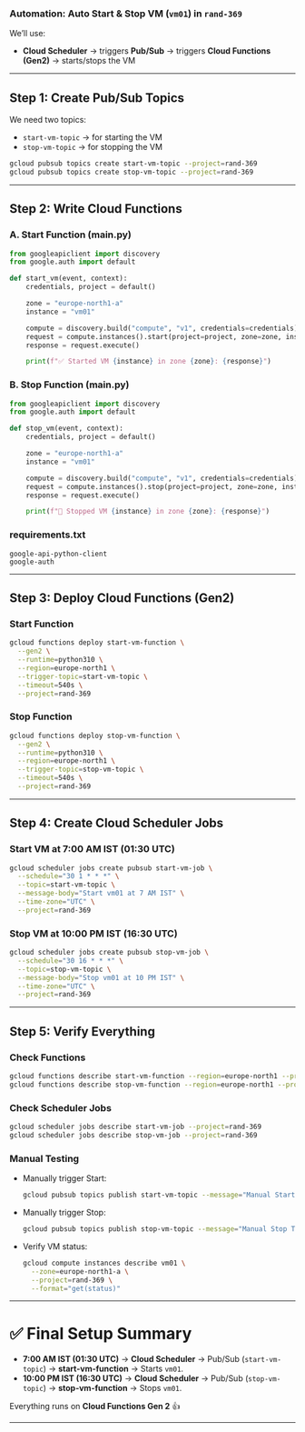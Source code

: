 ### Automation: Auto Start & Stop VM (`vm01`) in `rand-369`

We’ll use:  
- **Cloud Scheduler** → triggers **Pub/Sub** → triggers **Cloud Functions (Gen2)** → starts/stops the VM  

***

## **Step 1: Create Pub/Sub Topics**
We need two topics:  
- `start-vm-topic` → for starting the VM  
- `stop-vm-topic` → for stopping the VM  

```bash
gcloud pubsub topics create start-vm-topic --project=rand-369
gcloud pubsub topics create stop-vm-topic --project=rand-369
```

***

## **Step 2: Write Cloud Functions**

### **A. Start Function (main.py)**
```python
from googleapiclient import discovery
from google.auth import default

def start_vm(event, context):
    credentials, project = default()

    zone = "europe-north1-a"
    instance = "vm01"

    compute = discovery.build("compute", "v1", credentials=credentials)
    request = compute.instances().start(project=project, zone=zone, instance=instance)
    response = request.execute()

    print(f"✅ Started VM {instance} in zone {zone}: {response}")
```

### **B. Stop Function (main.py)**
```python
from googleapiclient import discovery
from google.auth import default

def stop_vm(event, context):
    credentials, project = default()

    zone = "europe-north1-a"
    instance = "vm01"

    compute = discovery.build("compute", "v1", credentials=credentials)
    request = compute.instances().stop(project=project, zone=zone, instance=instance)
    response = request.execute()

    print(f"🛑 Stopped VM {instance} in zone {zone}: {response}")
```

### **requirements.txt**
```
google-api-python-client
google-auth
```

***

## **Step 3: Deploy Cloud Functions (Gen2)**

### Start Function
```bash
gcloud functions deploy start-vm-function \
  --gen2 \
  --runtime=python310 \
  --region=europe-north1 \
  --trigger-topic=start-vm-topic \
  --timeout=540s \
  --project=rand-369
```

### Stop Function
```bash
gcloud functions deploy stop-vm-function \
  --gen2 \
  --runtime=python310 \
  --region=europe-north1 \
  --trigger-topic=stop-vm-topic \
  --timeout=540s \
  --project=rand-369
```

***

## **Step 4: Create Cloud Scheduler Jobs**

### Start VM at **7:00 AM IST (01:30 UTC)**
```bash
gcloud scheduler jobs create pubsub start-vm-job \
  --schedule="30 1 * * *" \
  --topic=start-vm-topic \
  --message-body="Start vm01 at 7 AM IST" \
  --time-zone="UTC" \
  --project=rand-369
```

### Stop VM at **10:00 PM IST (16:30 UTC)**
```bash
gcloud scheduler jobs create pubsub stop-vm-job \
  --schedule="30 16 * * *" \
  --topic=stop-vm-topic \
  --message-body="Stop vm01 at 10 PM IST" \
  --time-zone="UTC" \
  --project=rand-369
```

***

## **Step 5: Verify Everything**

### Check Functions
```bash
gcloud functions describe start-vm-function --region=europe-north1 --project=rand-369
gcloud functions describe stop-vm-function --region=europe-north1 --project=rand-369
```

### Check Scheduler Jobs
```bash
gcloud scheduler jobs describe start-vm-job --project=rand-369
gcloud scheduler jobs describe stop-vm-job --project=rand-369
```

### Manual Testing
- Manually trigger Start:
  ```bash
  gcloud pubsub topics publish start-vm-topic --message="Manual Start Test" --project=rand-369
  ```
- Manually trigger Stop:
  ```bash
  gcloud pubsub topics publish stop-vm-topic --message="Manual Stop Test" --project=rand-369
  ```
- Verify VM status:
  ```bash
  gcloud compute instances describe vm01 \
    --zone=europe-north1-a \
    --project=rand-369 \
    --format="get(status)"
  ```

***

# ✅ Final Setup Summary
- **7:00 AM IST (01:30 UTC)** → **Cloud Scheduler** → Pub/Sub (`start-vm-topic`) → **start-vm-function** → Starts `vm01`.  
- **10:00 PM IST (16:30 UTC)** → **Cloud Scheduler** → Pub/Sub (`stop-vm-topic`) → **stop-vm-function** → Stops `vm01`.  

Everything runs on **Cloud Functions Gen 2** 👍  

***


